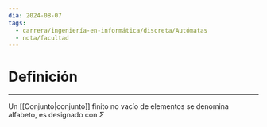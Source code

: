 ```yaml
---
dia: 2024-08-07
tags:
  - carrera/ingeniería-en-informática/discreta/Autómatas
  - nota/facultad
---
```

# Definición
---
Un [[Conjunto|conjunto]] finito no vacío de elementos se denomina alfabeto, es designado con $\Sigma$